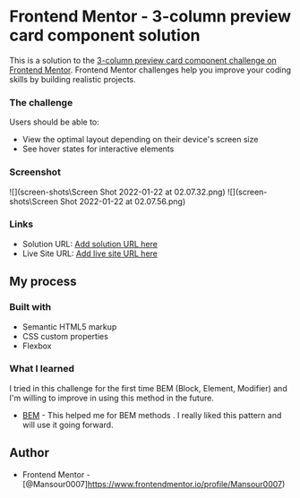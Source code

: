 # Frontend Mentor - 3-column preview card component solution

This is a solution to the [3-column preview card component challenge on Frontend Mentor](https://www.frontendmentor.io/challenges/3column-preview-card-component-pH92eAR2-). Frontend Mentor challenges help you improve your coding skills by building realistic projects.

### The challenge

Users should be able to:

- View the optimal layout depending on their device's screen size
- See hover states for interactive elements

### Screenshot

![](screen-shots\Screen Shot 2022-01-22 at 02.07.32.png)
![](screen-shots\Screen Shot 2022-01-22 at 02.07.56.png)

### Links

- Solution URL: [Add solution URL here](https://your-solution-url.com)
- Live Site URL: [Add live site URL here](https://your-live-site-url.com)

## My process

### Built with

- Semantic HTML5 markup
- CSS custom properties
- Flexbox

### What I learned

I tried in this challenge for the first time BEM (Block, Element, Modifier)
and I'm willing to improve in using this method in the future.

- [BEM](https://en.bem.info/methodology/quick-start/) - This helped me for BEM methods . I really liked this pattern and will use it going forward.

## Author

- Frontend Mentor - [@Mansour0007]https://www.frontendmentor.io/profile/Mansour0007)

